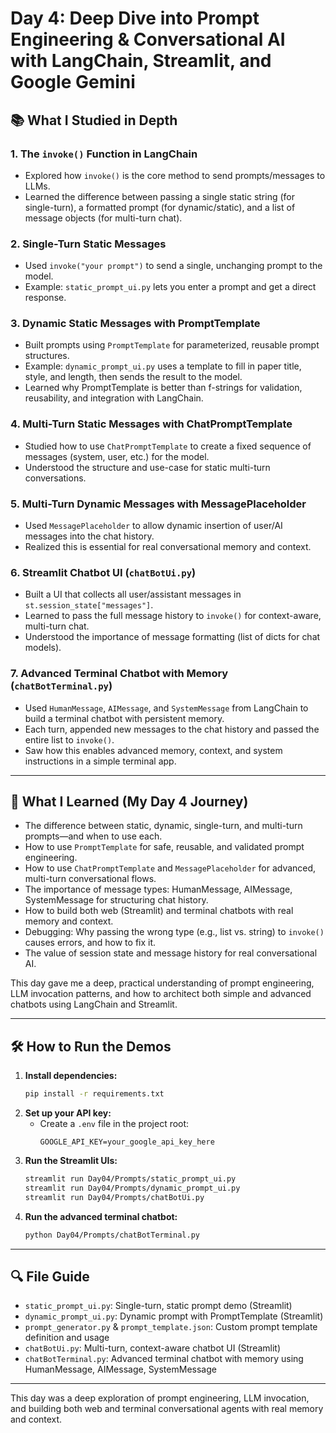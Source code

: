 
# Day 4: Deep Dive into Prompt Engineering & Conversational AI with LangChain, Streamlit, and Google Gemini

## 📚 What I Studied in Depth

### 1. The `invoke()` Function in LangChain
- Explored how `invoke()` is the core method to send prompts/messages to LLMs.
- Learned the difference between passing a single static string (for single-turn), a formatted prompt (for dynamic/static), and a list of message objects (for multi-turn chat).

### 2. Single-Turn Static Messages
- Used `invoke("your prompt")` to send a single, unchanging prompt to the model.
- Example: `static_prompt_ui.py` lets you enter a prompt and get a direct response.

### 3. Dynamic Static Messages with PromptTemplate
- Built prompts using `PromptTemplate` for parameterized, reusable prompt structures.
- Example: `dynamic_prompt_ui.py` uses a template to fill in paper title, style, and length, then sends the result to the model.
- Learned why PromptTemplate is better than f-strings for validation, reusability, and integration with LangChain.

### 4. Multi-Turn Static Messages with ChatPromptTemplate
- Studied how to use `ChatPromptTemplate` to create a fixed sequence of messages (system, user, etc.) for the model.
- Understood the structure and use-case for static multi-turn conversations.

### 5. Multi-Turn Dynamic Messages with MessagePlaceholder
- Used `MessagePlaceholder` to allow dynamic insertion of user/AI messages into the chat history.
- Realized this is essential for real conversational memory and context.

### 6. Streamlit Chatbot UI (`chatBotUi.py`)
- Built a UI that collects all user/assistant messages in `st.session_state["messages"]`.
- Learned to pass the full message history to `invoke()` for context-aware, multi-turn chat.
- Understood the importance of message formatting (list of dicts for chat models).

### 7. Advanced Terminal Chatbot with Memory (`chatBotTerminal.py`)
- Used `HumanMessage`, `AIMessage`, and `SystemMessage` from LangChain to build a terminal chatbot with persistent memory.
- Each turn, appended new messages to the chat history and passed the entire list to `invoke()`.
- Saw how this enables advanced memory, context, and system instructions in a simple terminal app.

---
## 🌱 What I Learned (My Day 4 Journey)

- The difference between static, dynamic, single-turn, and multi-turn prompts—and when to use each.
- How to use `PromptTemplate` for safe, reusable, and validated prompt engineering.
- How to use `ChatPromptTemplate` and `MessagePlaceholder` for advanced, multi-turn conversational flows.
- The importance of message types: HumanMessage, AIMessage, SystemMessage for structuring chat history.
- How to build both web (Streamlit) and terminal chatbots with real memory and context.
- Debugging: Why passing the wrong type (e.g., list vs. string) to `invoke()` causes errors, and how to fix it.
- The value of session state and message history for real conversational AI.

This day gave me a deep, practical understanding of prompt engineering, LLM invocation patterns, and how to architect both simple and advanced chatbots using LangChain and Streamlit.

---
## 🛠️ How to Run the Demos

1. **Install dependencies:**
   ```sh
   pip install -r requirements.txt
   ```
2. **Set up your API key:**
   - Create a `.env` file in the project root:
     ```env
     GOOGLE_API_KEY=your_google_api_key_here
     ```
3. **Run the Streamlit UIs:**
   ```sh
   streamlit run Day04/Prompts/static_prompt_ui.py
   streamlit run Day04/Prompts/dynamic_prompt_ui.py
   streamlit run Day04/Prompts/chatBotUi.py
   ```
4. **Run the advanced terminal chatbot:**
   ```sh
   python Day04/Prompts/chatBotTerminal.py
   ```

---
## 🔍 File Guide

- `static_prompt_ui.py`: Single-turn, static prompt demo (Streamlit)
- `dynamic_prompt_ui.py`: Dynamic prompt with PromptTemplate (Streamlit)
- `prompt_generator.py` & `prompt_template.json`: Custom prompt template definition and usage
- `chatBotUi.py`: Multi-turn, context-aware chatbot UI (Streamlit)
- `chatBotTerminal.py`: Advanced terminal chatbot with memory using HumanMessage, AIMessage, SystemMessage

---
This day was a deep exploration of prompt engineering, LLM invocation, and building both web and terminal conversational agents with real memory and context.
